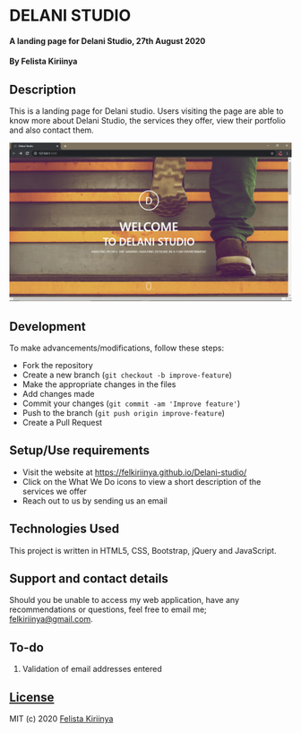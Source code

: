 # DELANI STUDIO
#### A landing page for Delani Studio, 27th August 2020
#### By **Felista Kiriinya**
## Description
This is a landing page for Delani studio. Users visiting the page are able to know more about Delani Studio, the services they offer, view their portfolio and also contact them.

![landing](images/landing.PNG)

## Development
To make advancements/modifications, follow these steps:

- Fork the repository
- Create a new branch (`git checkout -b improve-feature`)
- Make the appropriate changes in the files
- Add changes made
- Commit your changes (`git commit -am 'Improve feature'`)
- Push to the branch (`git push origin improve-feature`)
- Create a Pull Request 

## Setup/Use requirements
- Visit the website at https://felkiriinya.github.io/Delani-studio/
- Click on the What We Do icons to view a short description of the services we offer
- Reach out to us by sending us an email

## Technologies Used
This project is written in HTML5, CSS, Bootstrap, jQuery and JavaScript.

## Support and contact details
Should you be unable to access my web application, have any recommendations or questions, feel free to email me; felkiriinya@gmail.com.

## To-do
1. Validation of email addresses entered

## [License](https://github.com/felkiriinya/Delani-studio/blob/master/LICENSE)
MIT (c) 2020 [Felista Kiriinya](https://felkiriinya.github.io/Delani-studio/)
